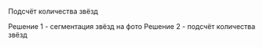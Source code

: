 Подсчёт количества звёзд

Решение 1 - сегментация звёзд на фото
Решение 2 - подсчёт количества звёзд
